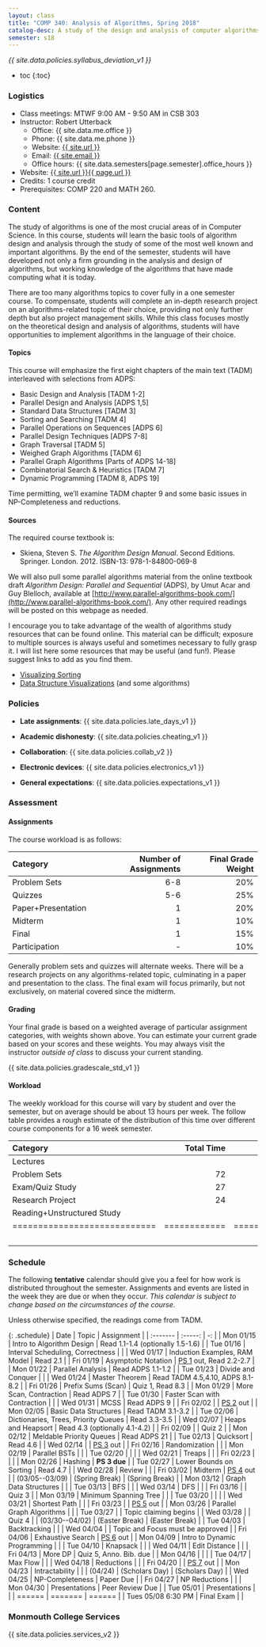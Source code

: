 ```yaml
---
layout: class
title: "COMP 340: Analysis of Algorithms, Spring 2018"
catalog-desc: A study of the design and analysis of computer algorithms. Topics include asymptotic analysis, efficient algorithm design, sorting and order statistics, hashing, binary search trees, graph algorithms, matrix multiplication, and NP completeness. This course begins a more in-depth study in the theory and science of computation.
semester: s18
---
```


*{{ site.data.policies.syllabus_deviation_v1 }}*

* toc
{:toc}

### Logistics

* Class meetings: MTWF 9:00 AM - 9:50 AM in CSB 303
* Instructor: Robert Utterback
  * Office: {{ site.data.me.office }}
  * Phone: {{ site.data.me.phone }}
  * Website: <a href="{{ site.url }}">{{ site.url }}</a>
  * Email: <a href="mailto:{{ site.email }}">{{ site.email }}</a>
  * Office hours: {{ site.data.semesters[page.semester].office_hours }}
* Website: <a href="{{ site.url }}{{ page.url }}">{{ site.url }}{{ page.url }}</a>
* Credits: 1 course credit
* Prerequisites: COMP 220 and MATH 260.

### Content

The study of algorithms is one of the most crucial areas of in
Computer Science. In this course, students will learn the basic tools
of algorithm design and analysis through the study of some of the most
well known and important algorithms. By the end of the semester,
students will have developed not only a firm grounding in the analysis
and design of algorithms, but working knowledge of the algorithms that
have made computing what it is today.  

There are too many algorithms topics to cover fully in a one semester
course. To compensate, students will complete an in-depth research
project on an algorithms-related topic of their choice, providing not
only further depth but also project management skills. While this
class focuses mostly on the theoretical design and analysis of
algorithms, students will have opportunities to implement algorithms
in the language of their choice.

<!-- While it certainly is possible to study algorithms in the absence of -->
<!-- programming, concrete implementations provide a tangible means of -->
<!-- playing with the course material. As a part of the class, students -->
<!-- will implement, in the language of their choice, present and -->
<!-- demonstrate the algorithms from the text. Regular presentations of -->
<!-- code will provide a backdrop for discussions of the relationships -->
<!-- between programming, algorithms and the science of computing. -->

#### Topics

This course will emphasize the first eight chapters of the main text (TADM)
interleaved with selections from ADPS:

* Basic Design and Analysis [TADM 1-2] 
* Parallel Design and Analysis [ADPS 1,5]
* Standard Data Structures [TADM 3]
* Sorting and Searching [TADM 4]
* Parallel Operations on Sequences [ADPS 6]
* Parallel Design Techniques [ADPS 7-8]
* Graph Traversal [TADM 5]
* Weighed Graph Algorithms [TADM 6]
* Parallel Graph Algorithms [Parts of ADPS 14-18]
* Combinatorial Search & Heuristics [TADM 7] 
* Dynamic Programming [TADM 8, ADPS 19]

Time permitting, we’ll examine TADM chapter 9 and some basic issues in
NP-Completeness and reductions.
  
#### Sources

The required course textbook is:

* Skiena, Steven S. *The Algorithm Design Manual*. Second
Editions. Springer. London. 2012.  ISBN-13: 978-1-84800-069-8

We will also pull some parallel algorithms material from the online
textbook draft *Algorithm Design: Parallel and Sequential* (ADPS), by
Umut Acar and Guy Blelloch, available at
[http://www.parallel-algorithms-book.com/](http://www.parallel-algorithms-book.com/). Any
other required readings will be posted on this webpage as needed.

I encourage you to take advantage of the wealth of algorithms study
resources that can be found online. This material can be difficult;
exposure to multiple sources is always useful and sometimes necessary
to fully grasp it. I will list here some resources that may be useful
(and fun!). Please suggest links to add as you find them.

* [Visualizing Sorting](http://panthema.net/2013/sound-of-sorting/)
* [Data Structure Visualizations](http://www.cs.usfca.edu/~galles/visualization/Algorithms.html) (and some algorithms)

### Policies

* **Late assignments**: {{ site.data.policies.late_days_v1 }}

* **Academic dishonesty**: {{ site.data.policies.cheating_v1 }}

* **Collaboration**: {{ site.data.policies.collab_v2 }}

* **Electronic devices**: {{ site.data.policies.electronics_v1 }}

* **General expectations**: {{ site.data.policies.expectations_v1 }}

### Assessment

#### Assignments

The course workload is as follows: 

| Category           | Number of Assignments | Final Grade Weight |
| :-----             |              -------: |                 -: |
| Problem Sets       |                   6-8 |                20% |
| Quizzes            |                   5-6 |                25% |
| Paper+Presentation |                     1 |                20% |
| Midterm            |                     1 |                10% |
| Final              |                     1 |                15% |
| Participation      |                     - |                10% |

Generally problem sets and quizzes will alternate weeks. There will be
a research projects on any algorithms-related topic, culminating in a
paper and presentation to the class. The final exam will focus
primarily, but not exclusively, on material covered since the
midterm.

#### Grading

Your final grade is based on a weighted average of particular
assignment categories, with weights shown above. You can estimate your
current grade based on your scores and these weights. You may always
visit the instructor *outside of class* to discuss your current
standing.

{{ site.data.policies.gradescale_std_v1 }}

#### Workload

The weekly workload for this course will vary by student and over the
semester, but on average should be about 13 hours per week. The follow
table provides a rough estimate of the distribution of this time over
different course components for a 16 week semester.

| Category                     |   Total Time |     Time/Week (Hours) |
| :-----                      |    -------:  |   -----------------:  |
| Lectures                     |              |                   3.3 |
| Problem Sets                 |           72 |                   4.5 |
| Exam/Quiz Study              |           27 |                   1.7 |
| Research Project             |           24 |                   1.5 |
| Reading+Unstructured Study   |              |                     2 |
| ============================ | ============ | ===================== |
|                              |              |                    13 |

### Schedule
The following **tentative** calendar should give you a feel for how
work is distributed throughout the semester. Assignments and events
are listed in the week they are due or when they occur. *This calendar
is subject to change based on the circumstances of the course*.

<!-- (let* ((start-date (org-read-date nil nil "2018-01-15")) -->
<!--        (end-date (org-read-date nil nil "2018-05-02")) -->
<!--        (days (list "Mon" "Tue" "Wed" "Fri")) -->
<!--        (current start-date)) -->
<!--   (while (string< current end-date) -->
<!--     (let* ((time (org-time-string-to-time current)) -->
<!--            (day (format-time-string "%a" time))) -->
<!--       (if (member day days) -->
<!--           (princ (concat (format-time-string "%a %m/%d" time) "\n")))) -->
<!--     (setq current (org-read-date nil nil "++1" nil (org-time-string-to-time current))))) -->

Unless otherwise specified, the readings come from TADM.

{: .schedule}
| Date               | Topic                                | Assignment                        |
| :-------           | :-----:                              | -:                                |
| Mon 01/15          | Intro to Algorithm Design            | Read 1.1-1.4 (optionally 1.5-1.6) |
| Tue 01/16          | Interval Scheduling, Correctness     |                                   |
| Wed 01/17          | Induction Examples, RAM Model        | Read 2.1                          |
| Fri 01/19          | Asymptotic Notation                  | [PS 1](ps1.pdf) out, Read 2.2-2.7 |
| Mon 01/22          | Parallel Analysis                    | Read ADPS 1.1-1.2                 |
| Tue 01/23          | Divide and Conquer                   |                                   |
| Wed 01/24          | Master Theorem                       | Read TADM 4.5,4.10, ADPS 8.1-8.2  |
| Fri 01/26          | Prefix Sums (Scan)                   | Quiz 1, Read 8.3                  |
| Mon 01/29          | More Scan, Contraction               | Read ADPS 7                       |
| Tue 01/30          | Faster Scan with Contraction         |                                   |
| Wed 01/31          | MCSS                                 | Read ADPS 9                       |
| Fri 02/02          |                                      | [PS 2](ps2.pdf) out               |
| Mon 02/05          | Basic Data Structures                | Read TADM 3.1-3.2                 |
| Tue 02/06          | Dictionaries, Trees, Priority Queues | Read 3.3-3.5                      |
| Wed 02/07          | Heaps and Heapsort                   | Read 4.3 (optionally 4.1-4.2)     |
| Fri 02/09          |                                      | Quiz 2                            |
| Mon 02/12          | Meldable Priority Queues             | Read ADPS 21                      |
| Tue 02/13          | Quicksort                            | Read 4.6                          |
| Wed 02/14          |                                      | [PS 3](ps3.pdf) out               |
| Fri 02/16          | Randomization                        |                                   |
| Mon 02/19          | Parallel BSTs                        |                                   |
| Tue 02/20          |                                      |                                   |
| Wed 02/21          | Treaps                               |                                   |
| Fri 02/23          |                                      |                                   |
| Mon 02/26          | Hashing                              | **PS 3 due**                      |
| Tue 02/27          | Lower Bounds on Sorting              | Read 4.7                          |
| Wed 02/28          | Review                               |                                   |
| Fri 03/02          | Midterm                              | [PS 4](ps4.pdf) out               |
| (03/05--03/09)     | (Spring Break)                       | (Spring Break)                    |
| Mon 03/12          | Graph Data Structures                |                                   |
| Tue 03/13          | BFS                                  |                                   |
| Wed 03/14          | DFS                                  |                                   |
| Fri 03/16          |                                      | Quiz 3                            |
| Mon 03/19          | Minimum Spanning Tree                |                                   |
| Tue 03/20          |                                      |                                   |
| Wed 03/21          | Shortest Path                        |                                   |
| Fri 03/23          |                                      | [PS 5](ps5.pdf) out               |
| Mon 03/26          | Parallel Graph Algorithms            |                                   |
| Tue 03/27          |                                      | Topic claiming begins             |
| Wed 03/28          |                                      | Quiz 4                            |
| (03/30--04/02)     | (Easter Break)                       | (Easter Break)                    |
| Tue 04/03          | Backtracking                         |                                   |
| Wed 04/04          |                                      | Topic and Focus must be approved  |
| Fri 04/06          | Exhaustive Search                    | [PS 6](ps6.pdf) out               |
| Mon 04/09          | Intro to Dynamic Programming         |                                   |
| Tue 04/10          | Knapsack                             |                                   |
| Wed 04/11          | Edit Distance                        |                                   |
| Fri 04/13          | More DP                              | Quiz 5, Anno. Bib. due            |
| Mon 04/16          |                                      |                                   |
| Tue 04/17          | Max Flow                             |                                   |
| Wed 04/18          | Reductions                           |                                   |
| Fri 04/20          |                                      | [PS 7](ps7.pdf) out               |
| Mon 04/23          | Intractability                       |                                   |
| (04/24)            | (Scholars Day)                       | (Scholars Day)                    |
| Wed 04/25          | NP-Completeness                      | Paper Due                         |
| Fri 04/27          | NP Reductions                        |                                   |
| Mon 04/30          | Presentations                        | Peer Review Due                   |
| Tue 05/01          | Presentations                        |                                   |
| ======             | =======                              | ======                            |
| Tues 05/08 6:30 PM | Final Exam                           |                                   |

### Monmouth College Services

{{ site.data.policies.services_v2 }}

<!-- Local Variables: -->
<!-- eval: (orgtbl-mode) -->
<!-- End: -->
